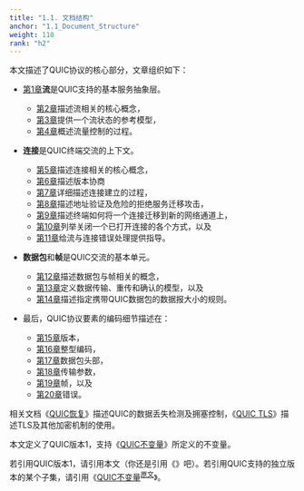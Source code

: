 ```yaml
---
title: "1.1. 文档结构"
anchor: "1.1_Document_Structure"
weight: 110
rank: "h2"
---
```


本文描述了QUIC协议的核心部分，文章组织如下：

- [第1章]()**流**是QUIC支持的基本服务抽象层。
  - [第2章]()描述流相关的核心概念，
  - [第3章]()提供一个流状态的参考模型，
  - [第4章]()概述流量控制的过程。

- **连接**是QUIC终端交流的上下文。
  - [第5章]()描述连接相关的核心概念，
  - [第6章]()描述版本协商
  - [第7章]()详细描述连接建立的过程，
  - [第8章]()描述地址验证及危险的拒绝服务迁移攻击，
  - [第9章]()描述终端如何将一个连接迁移到新的网络通道上，
  - [第10章]()列举关闭一个已打开连接的各个方式，以及
  - [第11章]()给流与连接错误处理提供指导。
- **数据包**和**帧**是QUIC交流的基本单元。
  - [第12章]()描述数据包与帧相关的概念，
  - [第13章]()定义数据传输、重传和确认的模型，以及
  - [第14章]()描述指定携带QUIC数据包的数据报大小的规则。
- 最后，QUIC协议要素的编码细节描述在：
  - [第15章]()版本，
  - [第16章]()整型编码，
  - [第17章]()数据包头部，
  - [第18章]()传输参数，
  - [第19章]()帧，以及
  - [第20章]()错误。


相关文档《[QUIC恢复]()》描述QUIC的数据丢失检测及拥塞控制，《[QUIC TLS]()》描述TLS及其他加密机制的使用。

本文定义了QUIC版本1，支持《[QUIC不变量]()》所定义的不变量。

若引用QUIC版本1，请引用本文（你还是引用《》吧）。若引用QUIC支持的独立版本的某个子集，请引用《[QUIC不变量]()<sup>[原文]()</sup>》。
